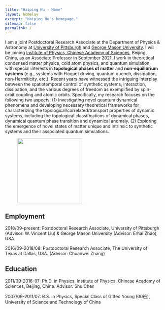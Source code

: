 ```yaml
---
title: "Haiping Hu - Home"
layout: homelay
excerpt: "Haiping Hu's homepage."
sitemap: false
permalink: /
---
```


I am a joint Postdoctoral Research Associate at the Department of Physics & Astronomy at [University of Pittsburgh](https://www.physicsandastronomy.pitt.edu/) and [George Mason University](https://science.gmu.edu/academics/departments-units/physics-and-astronomy-department). I will be joining [Institute of Physics, Chinese Academy of Sciences](http://www.iop.cas.cn/), Beijing, China, as an Associate Professor in September 2021. I work in theoretical condensed matter physics, cold atom physics, and quantum simulation, with special interests in **topological phases of matter** and **non-equilibrium systems** (e.g., systems with Floquet driving, quantum quench, dissipation, non-Hermiticity, etc.). Recent years have witnessed the intriguing interplay between the spatiotemporal control of synthetic systems, interaction, dissipation, and the various degrees of freedom as exemplified by spin-orbit coupling and atomic orbits. Specifically, my research focuses on the following two aspects: (1) Investigating novel quantum dynamical phenomena and developing necessary theoretical frameworks for characterizing the topological/correlated/transport properties of dynamic systems, including the topological classifications of dynamical phases, dynamical quantum phase transition and dynamical anomaly. (2) Exploring the emergence of novel states of matter unique and intrinsic to synthetic systems and their associated quantum simulations.

<figure class="fourth">
  <img src="{{ site.url }}{{ site.baseurl }}/images/logopic/profile.jpg" style="width: 210px">  
</figure>


## Employment ##

2018/09-present: Postdoctoral Research Associate, University of Pittsburgh (Advisor: W. Vincent Liu) & George Mason University (Advisor: Erhai Zhao), USA.

2016/09-2018/08: Postdoctoral Research Associate, The University of Texas at Dallas, USA. (Advisor: Chuanwei Zhang)

## Education ##
2011/09-2016-07: Ph.D. in Physics, Institute of Physics, Chinese Academy of Sciences, Beijing, China. Advisor: Shu Chen

2007/09-2011/07: B.S. in Physics, Special Class of Gifted Young (00班), University of Science and Technology of China
